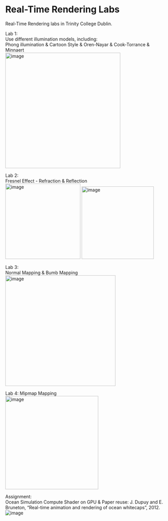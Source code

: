 # Real-Time Rendering Labs
Real-Time Rendering labs in Trinity College Dublin.

Lab 1:  
Use different illumination models, including:  
Phong illumination & Cartoon Style & Oren-Nayar & Cook-Torrance & Minnaert  
<img width="360" alt="image" src="https://github.com/user-attachments/assets/e6e0afa4-2c9e-4570-8fb5-9f480f9bf47d" />

Lab 2:  
Fresnel Effect - Refraction & Reflection  
<img width="235" alt="image" src="https://github.com/user-attachments/assets/e8077cea-5bb8-42a7-9247-3b4782cc0ccd" />
<img width="226" alt="image" src="https://github.com/user-attachments/assets/b336675a-28cb-4a59-9338-3772d24fa0f7" />

Lab 3:  
Normal Mapping & Bumb Mapping  
<img width="345" alt="image" src="https://github.com/user-attachments/assets/f6947527-782c-4c5f-aced-9aeb807455ac" />

Lab 4:
Mipmap Mapping  
<img width="291" alt="image" src="https://github.com/user-attachments/assets/5ec0caa8-3f20-41fa-aa86-5cbce9c4452d" />

Assignment:  
Ocean Simulation
Compute Shader on GPU & Paper reuse: J. Dupuy and E. Bruneton, “Real-time animation and rendering of ocean whitecaps”, 2012.  
![image](https://github.com/user-attachments/assets/fba1f8c3-401b-47ce-a08f-f4a727c98b87)
